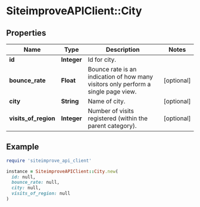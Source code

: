 # SiteimproveAPIClient::City

## Properties

| Name | Type | Description | Notes |
| ---- | ---- | ----------- | ----- |
| **id** | **Integer** | Id for city. |  |
| **bounce_rate** | **Float** | Bounce rate is an indication of how many visitors only perform a single page view. | [optional] |
| **city** | **String** | Name of city. | [optional] |
| **visits_of_region** | **Integer** | Number of visits registered (within the parent category). | [optional] |

## Example

```ruby
require 'siteimprove_api_client'

instance = SiteimproveAPIClient::City.new(
  id: null,
  bounce_rate: null,
  city: null,
  visits_of_region: null
)
```

